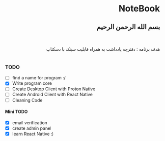 <div dir="rtl">

# NoteBook

## بسم الله الرحمن الرحیم
<br>
<br>
هدف برنامه : دفترچه یادداشت به همراه قابلیت سینک با دسکتاپ
<br>
<br>
</div>

### TODO
- [ ] find a name for program :/
- [x] Write program core
- [ ] Create Desktop Client with Proton Native
- [ ] Create Android Client with React Native
- [ ] Cleaning Code

#### Mini TODO
- [x] email verification
- [x] create admin panel
- [x] learn React Native :)
